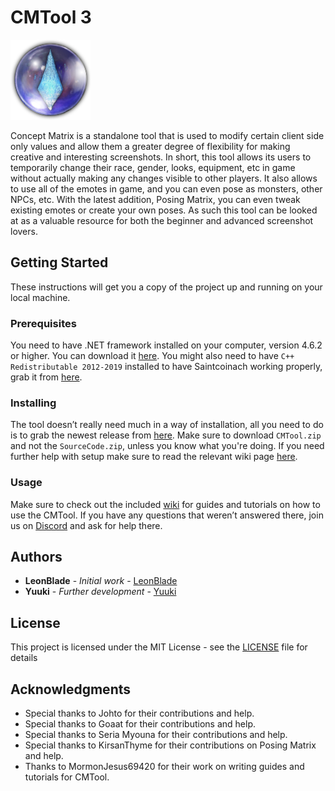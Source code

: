 # CMTool 3
![CM3](ConceptMatrix3/Assets/Concept%20Matrix.png "CM3")

Concept Matrix is a standalone tool that is used to modify certain client side only values and allow them a greater degree of flexibility for making creative and interesting screenshots. In short, this tool allows its users to temporarily change their race, gender, looks, equipment, etc in game without actually making any changes visible to other players. It also allows to use all of the emotes in game, and you can even pose as monsters, other NPCs, etc. With the latest addition, Posing Matrix, you can even tweak existing emotes or create your own poses. As such this tool can be looked at as a valuable resource for both the beginner and advanced screenshot lovers.

## Getting Started

These instructions will get you a copy of the project up and running on your local machine.

### Prerequisites

You need to have .NET framework installed on your computer, version 4.6.2 or higher. You can download it [here](https://dotnet.microsoft.com/download/dotnet-framework). You might also need to have `C++ Redistributable 2012-2019` installed to have Saintcoinach working properly, grab it from [here](https://support.microsoft.com/en-us/help/2977003/the-latest-supported-visual-c-downloads).

### Installing

The tool doesn’t really need much in a way of installation, all you need to do is to grab the newest release from [here](https://github.com/imchillin/CM3/releases/latest). Make sure to download `CMTool.zip` and not the `SourceCode.zip`, unless you know what you're doing. If you need further help with setup make sure to read the relevant wiki page [here](https://github.com/imchillin/CMTool/wiki/Set-Up-And-Troubleshooting).

### Usage

Make sure to check out the included [wiki](https://github.com/imchillin/CMTool/wiki/) for guides and tutorials on how to use the CMTool. If you have any questions that weren’t answered there, join us on [Discord](https://discord.gg/hq3DnBa) and ask for help there.

## Authors

* **LeonBlade** - *Initial work* - [LeonBlade](https://github.com/LeonBlade)
* **Yuuki** - *Further development* - [Yuuki](https://github.com/Yuuki-Walsh)

## License

This project is licensed under the MIT License - see the [LICENSE](LICENSE) file for details

## Acknowledgments

* Special thanks to Johto for their contributions and help.
* Special thanks to Goaat for their contributions and help.
* Special thanks to Seria Myouna for their contributions and help.
* Special thanks to KirsanThyme for their contributions on Posing Matrix and help.
* Thanks to MormonJesus69420 for their work on writing guides and tutorials for CMTool.
